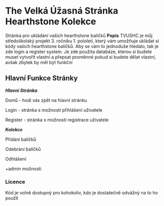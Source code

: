 # The Velká Úžasná Stránka Hearthstone Kolekce
Stránka pro ukládání vašich hearthstone balíčků 
**Popis**
TVUSHC je můj středoškolský projekt 3. ročníku 1. pololetí, který vám umožňuje ukládat si kódy vašich hearthstone balíčků. Aby se vám to jednoduše hledalo, tak je zde login a register system. Je zde použita databáze, kterou si budete muset vytvořit vlastní a přepsat proměnné pokud si budete dělat vlastní, avšak zbytek by měl být funkční 
## Hlavní Funkce Stránky
***Hlavní Stránka***

Domů -  hodí vás zpět na hlavní stránku 

Login - stránka s možností přihlášení uživatele 

Register - stránka s možností registrace uživatele 


***Kolekce***

Přidání balíčků 

Odebrání balíčků 

Odhlášení 

+admin možnosti 
### Licence
Kód je volně dostupný pro kohokoliv, kdo je dostatečně odvážný na to ho použít 
